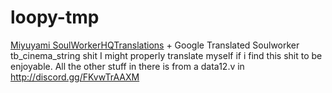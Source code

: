 # loopy-tmp

[Miyuyami SoulWorkerHQTranslations](https://github.com/Miyuyami/SoulWorkerHQTranslations/blob/master/jp/English/data12/tb_cinema_string.txt) + Google Translated Soulworker tb_cinema_string shit I might properly translate myself if i find this shit to be enjoyable.
All the other stuff in there is from a data12.v in http://discord.gg/FKvwTrAAXM
